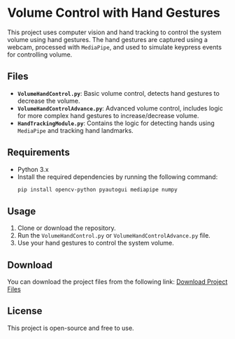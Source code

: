 # Volume Control with Hand Gestures

This project uses computer vision and hand tracking to control the system volume using hand gestures. The hand gestures are captured using a webcam, processed with `MediaPipe`, and used to simulate keypress events for controlling volume.

## Files
- **`VolumeHandControl.py`**: Basic volume control, detects hand gestures to decrease the volume.
- **`VolumeHandControlAdvance.py`**: Advanced volume control, includes logic for more complex hand gestures to increase/decrease volume.
- **`HandTrackingModule.py`**: Contains the logic for detecting hands using `MediaPipe` and tracking hand landmarks.

## Requirements
- Python 3.x
- Install the required dependencies by running the following command:
    ```bash
    pip install opencv-python pyautogui mediapipe numpy
    ```

## Usage
1. Clone or download the repository.
2. Run the `VolumeHandControl.py` or `VolumeHandControlAdvance.py` file.
3. Use your hand gestures to control the system volume.

## Download
You can download the project files from the following link:
[Download Project Files](https://your-download-link.com)

## License
This project is open-source and free to use.
